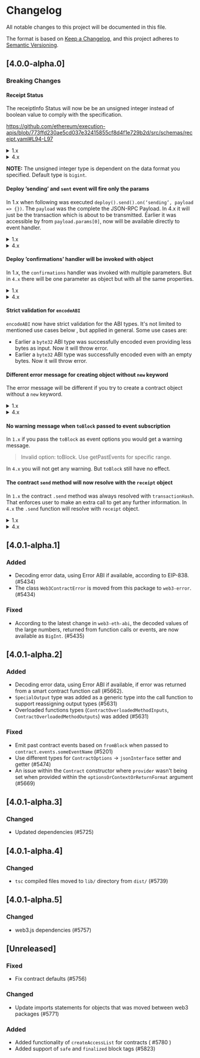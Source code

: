 # Changelog

All notable changes to this project will be documented in this file.

The format is based on [Keep a Changelog](https://keepachangelog.com/en/1.0.0/),
and this project adheres to [Semantic Versioning](https://semver.org/spec/v2.0.0.html).

## [4.0.0-alpha.0]

### Breaking Changes

#### Receipt Status

The receiptInfo Status will now be be an unsigned integer instead of boolean value to comply with the specification.

<https://github.com/ethereum/execution-apis/blob/773ffd230ae5cd037e32415855cf8d4f1e729b2d/src/schemas/receipt.yaml#L94-L97>

<details><summary>1.x</summary>
<p>

```ts
myContract.methods
	.MyMethod()
	.send()
	.on('receipt', receipt => {
		console.log(receipt.status); // true | false
	});
```

</p>
</details>

<details><summary>4.x</summary>
<p>

```ts
myContract.methods
	.MyMethod()
	.send()
	.on('receipt', receipt => {
		console.log(receipt.status); // BigInt(0) | BigInt(1)
	});
```

</p>
</details>

**NOTE:** The unsigned integer type is dependent on the data format you specified. Default type is `bigint`.

#### Deploy ’sending’ and `sent` event will fire only the params

In 1.x when following was executed `deploy().send().on(‘sending’, payload => {})`. The `payload` was the complete the JSON-RPC Payload. In 4.x it will just be the transaction which is about to be transmitted. Earlier it was accessible by from `payload.params[0]`, now will be available directly to event handler.

<details><summary>1.x</summary>
<p>

```ts
myContract
	.deploy()
	.send()
	.on('send', payload => {
		console.log(payload);
		// {id: <1>, jsonrpc: '2.0', method: 'eth_sendTransaction', params: [txObject] }
	});
```

</p>
</details>

<details><summary>4.x</summary>
<p>

```ts
myContract
	.deploy()
	.send()
	.on('send', txObject => {
		console.log(txObject);
		// {id: <>, gas: <>,...}
	});
```

</p>
</details>

#### Deploy ’confirmations’ handler will be invoked with object

In 1.x, the `confirmations` handler was invoked with multiple parameters. But in `4.x` there will be one parameter as object but with all the same properties.

<details><summary>1.x</summary>
<p>

```ts
myContract .send().on(‘confirmation’, (confirmations: number, receipt: object, latestBlockHash: string) => {})`
```

</p>
</details>

<details><summary>4.x</summary>
<p>

```ts
myContract .send().on(‘confirmation’, ({confirmations: bigint, receipt: object, latestBlockHash: string}) => {})`
```

</p>
</details>

#### Strict validation for `encodeABI`

`encodeABI` now have strict validation for the ABI types. It's not limited to mentioned use cases below , but applied in general. Some use cases are:

-   Earlier a `byte32` ABI type was successfully encoded even providing less bytes as input. Now it will throw error.
-   Earlier a `byte32` ABI type was successfully encoded even with an empty bytes. Now it will throw error.

#### Different error message for creating object without `new` keyword

The error message will be different if you try to create a contract object without a `new` keyword.

<details><summary>1.x</summary>
<p>

```ts
Please use the "new" keyword to instantiate a web3.eth.Contract() object!
```

</p>
</details>

<details><summary>4.x</summary>
<p>

```ts
Class constructor ContractBuilder cannot be invoked without 'new'
```

</p>
</details>

#### No warning message when `toBlock` passed to event subscription

In `1.x` if you pass the `toBlock` as event options you would get a warning message.

> Invalid option: toBlock. Use getPastEvents for specific range.

In `4.x` you will not get any warning. But `toBlock` still have no effect.

#### The contract `send` method will now resolve with the `receipt` object

In `1.x` the contract `.send` method was always resolved with `transactionHash`. That enforces user to make an extra call to get any further information. In `4.x` the `.send` function will resolve with `receipt` object.

<details><summary>1.x</summary>
<p>

```ts
const transactionHash = await myContract.method.MyMethod().send();
```

</p>
</details>

<details><summary>4.x</summary>
<p>

```ts
const receipt = await myContract.method.MyMethod().send();
const transactionHash = receipt.transactionHash;
```

</p>
</details>

## [4.0.1-alpha.1]

### Added

-   Decoding error data, using Error ABI if available, according to EIP-838. (#5434)
-   The class `Web3ContractError` is moved from this package to `web3-error`. (#5434)

### Fixed

-   According to the latest change in `web3-eth-abi`, the decoded values of the large numbers, returned from function calls or events, are now available as `BigInt`. (#5435)

## [4.0.1-alpha.2]

### Added

-   Decoding error data, using Error ABI if available, if error was returned from a smart contract function call (#5662).
-   `SpecialOutput` type was added as a generic type into the call function to support reassigning output types (#5631)
-   Overloaded functions types (`ContractOverloadedMethodInputs`, `ContractOverloadedMethodOutputs`) was added (#5631)

### Fixed

-   Emit past contract events based on `fromBlock` when passed to `contract.events.someEventName` (#5201)
-   Use different types for `ContractOptions` -> `jsonInterface` setter and getter (#5474)
-   An issue within the `Contract` constructor where `provider` wasn't being set when provided within the `optionsOrContextOrReturnFormat` argument (#5669)

## [4.0.1-alpha.3]

### Changed

-   Updated dependencies (#5725)

## [4.0.1-alpha.4]

### Changed

-   `tsc` compiled files moved to `lib/` directory from `dist/` (#5739)

## [4.0.1-alpha.5]

### Changed

-   web3.js dependencies (#5757)

## [Unreleased]

### Fixed

-   Fix contract defaults (#5756)

### Changed

-   Update imports statements for objects that was moved between web3 packages (#5771)

### Added

-   Added functionality of `createAccessList` for contracts ( #5780 )
-   Added support of `safe` and `finalized` block tags (#5823)
